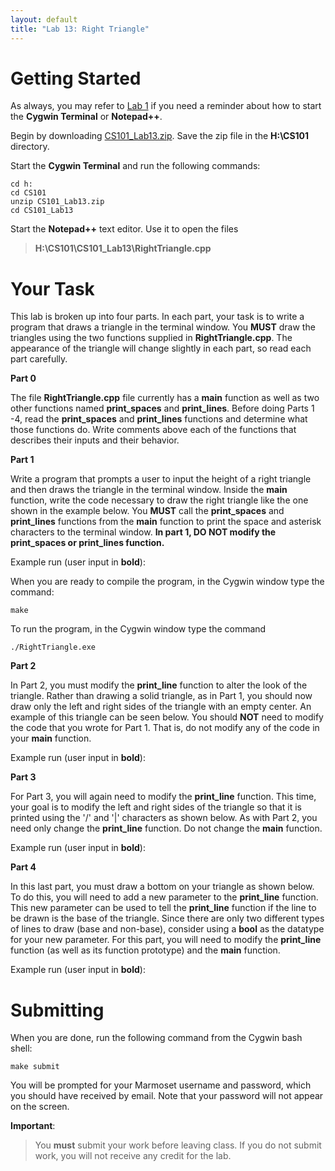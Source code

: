 ```yaml
---
layout: default
title: "Lab 13: Right Triangle"
---
```


Getting Started
===============

As always, you may refer to [Lab 1](lab01.html) if you need a reminder about how to start the **Cygwin Terminal** or **Notepad++**.

Begin by downloading [CS101\_Lab13.zip](CS101_Lab13.zip). Save the zip file in the **H:\\CS101** directory.

Start the **Cygwin Terminal** and run the following commands:

    cd h:
    cd CS101
    unzip CS101_Lab13.zip
    cd CS101_Lab13

Start the **Notepad++** text editor. Use it to open the files

> **H:\\CS101\\CS101\_Lab13\\RightTriangle.cpp**

Your Task
=========

This lab is broken up into four parts. In each part, your task is to write a program that draws a triangle in the terminal window. You **MUST** draw the triangles using the two functions supplied in **RightTriangle.cpp**. The appearance of the triangle will change slightly in each part, so read each part carefully.

**Part 0**

The file **RightTriangle.cpp** file currently has a **main** function as well as two other functions named **print\_spaces** and **print\_lines**. Before doing Parts 1 -4, read the **print\_spaces** and **print\_lines** functions and determine what those functions do. Write comments above each of the functions that describes their inputs and their behavior.

**Part 1**

Write a program that prompts a user to input the height of a right triangle and then draws the triangle in the terminal window. Inside the **main** function, write the code necessary to draw the right triangle like the one shown in the example below. You **MUST** call the **print\_spaces** and **print\_lines** functions from the **main** function to print the space and asterisk characters to the terminal window. **In part 1, DO NOT modify the print\_spaces or print\_lines function.**

Example run (user input in **bold**):

When you are ready to compile the program, in the Cygwin window type the command:

    make

To run the program, in the Cygwin window type the command

    ./RightTriangle.exe

**Part 2**

In Part 2, you must modify the **print\_line** function to alter the look of the triangle. Rather than drawing a solid triangle, as in Part 1, you should now draw only the left and right sides of the triangle with an empty center. An example of this triangle can be seen below. You should **NOT** need to modify the code that you wrote for Part 1. That is, do not modify any of the code in your **main** function.

Example run (user input in **bold**):

**Part 3**

For Part 3, you will again need to modify the **print\_line** function. This time, your goal is to modify the left and right sides of the triangle so that it is printed using the '/' and '|' characters as shown below. As with Part 2, you need only change the **print\_line** function. Do not change the **main** function.

Example run (user input in **bold**):

**Part 4**

In this last part, you must draw a bottom on your triangle as shown below. To do this, you will need to add a new parameter to the **print\_line** function. This new parameter can be used to tell the **print\_line** function if the line to be drawn is the base of the triangle. Since there are only two different types of lines to draw (base and non-base), consider using a **bool** as the datatype for your new parameter. For this part, you will need to modify the **print\_line** function (as well as its function prototype) and the **main** function.

Example run (user input in **bold**):

Submitting
==========

When you are done, run the following command from the Cygwin bash shell:

    make submit

You will be prompted for your Marmoset username and password, which you should have received by email. Note that your password will not appear on the screen.

**Important**:

> You **must** submit your work before leaving class. If you do not submit work, you will not receive any credit for the lab.
